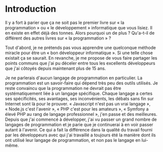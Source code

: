 # Introduction

Il y a fort à parier que ça ne soit pas le premier livre sur « la programmation » ou « le développement » informatique que vous lisiez. Il en existe en effet déjà des tonnes. Alors pourquoi un de plus ? Qu'a-t-il de différent des autres livres sur « la programmation » ?

Tout d'abord, je ne prétends pas vous apprendre une quelconque méthode miracle pour être un « bon développeur informatique ». Si une telle chose existait ça se saurait. En revanche, je me propose de vous faire partager les points communs que j'ai pu déceler entre tous les excellents développeurs que j'ai côtoyés depuis maintenant plus de 15 ans.

Je ne parlerais d'aucun langage de programmation en particulier. La programmation est un savoir-faire qui dépend très peu des outils utilisés. Je reste convaincu que la programmation ne devrait pas être systématiquement liée à un langage spécifique. Chaque langage a certes ses spécificités, ses avantages, ses inconvénients, les débats sans fin sur Internet sont là pour le prouver. « Javascript n'est pas un vrai langage », « Node.js c'est l'avenir », « PHP c'est pour les amateurs », « Symfony a élevé PHP au rang de langage professionnel », j'en passe et des meilleures. Depuis que j'ai commencé à développer, j'ai vu passer un grand nombre de langages de programmation et je parie que je continuerai à en voir passer autant à l'avenir. Ce qui a fait la différence dans la qualité du travail fourni par les développeurs avec qui j'ai travaillé a toujours été la manière dont ils ont utilisé leur langage de programmation, et non pas le langage en lui-même.
